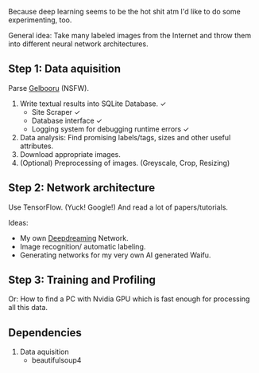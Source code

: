 Because deep learning seems to be the hot shit atm I'd like to do some experimenting, too.

General idea: Take many labeled images from the Internet and throw them into different neural network architectures.

Step 1: Data aquisition
--------------
Parse [Gelbooru](http://gelbooru.com/) (NSFW).
1. Write textual results into SQLite Database. ✓
    * Site Scraper ✓
    * Database interface ✓
    * Logging system for debugging runtime errors ✓
2. Data analysis: Find promising labels/tags, sizes and other useful attributes.
3. Download appropriate images.
4. (Optional) Preprocessing of images. (Greyscale, Crop, Resizing)

Step 2: Network architecture
--------------
Use TensorFlow. (Yuck! Google!)
And read a lot of papers/tutorials.

Ideas: 
* My own [Deepdreaming](https://en.wikipedia.org/wiki/Deepdreaming) Network.
* Image recognition/ automatic labeling.
* Generating networks for my very own AI generated Waifu.

Step 3: Training and Profiling
--------------
Or: How to find a PC with Nvidia GPU which is fast enough for processing all this data.

Dependencies
--------------
1. Data aquisition
    * beautifulsoup4